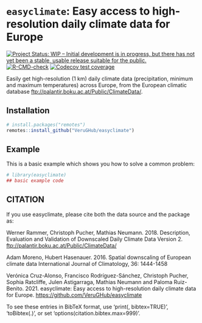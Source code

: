 
<!-- README.md is generated from README.Rmd. Please edit that file -->

# `easyclimate`: Easy access to high-resolution daily climate data for Europe

<!-- badges: start -->

[![Project Status: WIP – Initial development is in progress, but there
has not yet been a stable, usable release suitable for the
public.](https://www.repostatus.org/badges/latest/active.svg)](https://www.repostatus.org/#active)
[![R-CMD-check](https://github.com/VeruGHub/easyclimate/workflows/R-CMD-check/badge.svg)](https://github.com/VeruGHub/easyclimate/actions)
[![Codecov test
coverage](https://codecov.io/gh/VeruGHub/easyclimate/branch/master/graph/badge.svg)](https://codecov.io/gh/VeruGHub/easyclimate?branch=master)
<!-- badges: end -->

Easily get high-resolution (1 km) daily climate data (precipitation,
minimum and maximum temperatures) across Europe, from the European
climatic database <ftp://palantir.boku.ac.at/Public/ClimateData/>.

## Installation

``` r
# install.packages("remotes")
remotes::install_github("VeruGHub/easyclimate")
```

## Example

This is a basic example which shows you how to solve a common problem:

``` r
# library(easyclimate)
## basic example code
```

## CITATION

If you use easyclimate, please cite both the data source and the package
as:

Werner Rammer, Christoph Pucher, Mathias Neumann. 2018. Description,
Evaluation and Validation of Downscaled Daily Climate Data Version 2.
<ftp://palantir.boku.ac.at/Public/ClimateData/>

Adam Moreno, Hubert Hasenauer. 2016. Spatial downscaling of European
climate data International Journal of Climatology, 36: 1444-1458

Verónica Cruz-Alonso, Francisco Rodríguez-Sánchez, Christoph Pucher,
Sophia Ratcliffe, Julen Astigarraga, Mathias Neumann and Paloma
Ruiz-Benito. 2021. easyclimate: Easy access to high-resolution daily
climate data for Europe. <https://github.com/VeruGHub/easyclimate>

To see these entries in BibTeX format, use ‘print(<citation>,
bibtex=TRUE)’, ‘toBibtex(.)’, or set ‘options(citation.bibtex.max=999)’.
